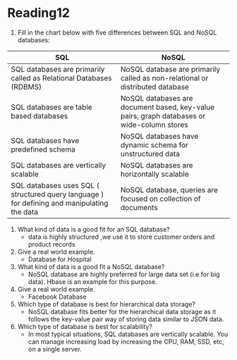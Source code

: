 # Reading12

1. Fill in the chart below with five differences between SQL and NoSQL databases:

|                                    SQL                                                      |                                          NoSQL                                              |
|---------------------------------------------------------------------------------------------|---------------------------------------------------------------------------------------------|
|  SQL databases are primarily called as Relational Databases (RDBMS)                         |  NoSQL database are primarily called as non-relational or distributed database              |
|           SQL databases are table based databases                                           |  NoSQL databases are document based, key-value pairs, graph databases or wide-column stores |
|                      SQL databases have predefined schema                                   |                 NoSQL databases have dynamic schema for unstructured data                   |
|                      SQL databases are vertically scalable                                  |                  NoSQL databases are horizontally scalable                                  |
| SQL databases uses SQL ( structured query language ) for defining and manipulating the data |                  NoSQL database, queries are focused on collection of documents             |

1. What kind of data is a good fit for an SQL database?
    * data is highly structured ,we use it to store customer orders and product records
2. Give a real world example.
    * Database for Hospital
3. What kind of data is a good fit a NoSQL database?
    * NoSQL database are highly preferred for large data set (i.e for big data). Hbase is an example for this purpose.
4. Give a real world example.
    * Facebook Database
5. Which type of database is best for hierarchical data storage?
    * NoSQL database fits better for the hierarchical data storage as it follows the key-value pair way of storing data similar to JSON data.
6. Which type of database is best for scalability?
    * In most typical situations, SQL databases are vertically scalable. You can manage increasing load by increasing the CPU, RAM, SSD, etc, on a single server.